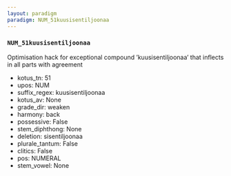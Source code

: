 ```yaml
---
layout: paradigm
paradigm: NUM_51kuusisentiljoonaa
---
```

### ` NUM_51kuusisentiljoonaa `

Optimisation hack for exceptional compound ’kuusisentiljoonaa’ that inflects in all parts with agreement
* kotus_tn: 51
* upos: NUM
* suffix_regex: kuusisentiljoonaa
* kotus_av: None
* grade_dir: weaken
* harmony: back
* possessive: False
* stem_diphthong: None
* deletion: sisentiljoonaa
* plurale_tantum: False
* clitics: False
* pos: NUMERAL
* stem_vowel: None
